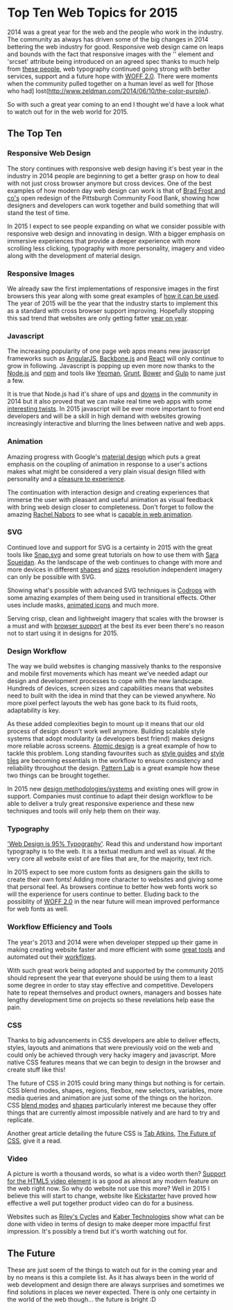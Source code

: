Top Ten Web Topics for 2015
===========================

2014 was a great year for the web and the people who work in the industry. The community as always has driven some of the big changes in 2014 bettering the web industry for good. Responsive web design came on leaps and bounds with the fact that responsive images with the '<picture>' element and 'srcset' attribute being introduced on an agreed spec thanks to much help from [these people](http://responsiveimages.org/), web typography continued going strong with better services, support and a future hope with [WOFF 2.0](http://www.w3.org/TR/2014/WD-WOFF2-20140508/). There were moments when the community pulled together on a human level as well for [those who had] lost(http://www.zeldman.com/2014/06/10/the-color-purple/).

So with such a great year coming to an end I thought we'd have a look what to watch out for in the web world for 2015.

## The Top Ten

### Responsive Web Design

The story continues with responsive web design having it's best year in the industry in 2014 people are beginning to get a better grasp on how to deal with not just cross browser anymore but cross devices. One of the best examples of how modern day web design can work is that of [Brad Frost and co's](http://foodbank.bradfrostweb.com/timeline/) open redesign of the Pittsburgh Community Food Bank, showing how designers and developers can work together and build something that will stand the test of time.

In 2015 I expect to see people expanding on what we consider possible with responsive web design and innovating in design. With a bigger emphasis on immersive experiences that provide a deeper experience with more scrolling less clicking, typography with more personality, imagery and video along with the development of material design.

### Responsive Images

We already saw the first implementations of responsive images in the first browsers this year along with some great examples of [how it can be used](http://alistapart.com/article/responsive-images-in-practice). The year of 2015 will be the year that the industry starts to implement this as a standard with cross browser support improving. Hopefully stopping this sad trend that websites are only getting fatter [year on year](http://www.stevesouders.com/blog/2013/04/05/page-weight-grows-24-year-over-year-not-44/).

### Javascript

The increasing popularity of one page web apps means new javascript frameworks such as [AngularJS](https://angularjs.org/), [Backbone.js](http://backbonejs.org/) and [React](http://facebook.github.io/react/) will only continue to grow in following. Javascript is popping up even more now thanks to the [Node.js](http://nodejs.org/) and [npm](https://www.npmjs.com/) and tools like [Yeoman](http://yeoman.io/), [Grunt](http://gruntjs.com/), [Bower](http://bower.io/) and [Gulp](http://gulpjs.com/) to name just a few.

It is true that Node.js had it's share of ups and [downs](https://medium.com/cool-code-pal/how-javascript-is-going-to-replace-node-js-33cc50bfe64c) in the community in 2014 but it also proved that we can make real time web apps with some [interesting twists](http://socket.io/demos/weplay/). In 2015 javascript will be ever more important to front end developers and will be a skill in high demand with websites growing increasingly interactive and blurring the lines between native and web apps.

### Animation

Amazing progress with Google's [material design](http://www.google.co.uk/design/spec/material-design/introduction.html#) which puts a great emphasis on the coupling of animation in response to a user's actions makes what might be considered a very plain visual design filled with personality and a [pleasure to experience](http://material.cmiscm.com/).

The continuation with interaction design and creating experiences that immerse the user with pleasant and useful animation as visual feedback with bring web design closer to completeness. Don't forget to follow the amazing [Rachel Nabors](https://twitter.com/rachelnabors) to see what is [capable in web animation](http://codepen.io/rachelnabors/).

### SVG

Continued love and support for SVG is a certainty in 2015 with the great tools like [Snap.svg](http://snapsvg.io/) and some great tutorials on how to use them with [Sara Soueidan](http://sarasoueidan.com/). As the landscape of the web continues to change with more and more devices in different [shapes](https://www.android.com/wear/) and [sizes](https://www.apple.com/uk/iphone-6/) resolution independent imagery can only be possible with SVG.

Showing what's possible with advanced SVG techniques is [Codrops](http://tympanus.net/codrops/2014/12/15/elastic-svg-elements/) with some amazing examples of them being used in transitional effects. Other uses include masks, [animated icons](http://codyhouse.co/gem/animate-svg-icons-with-css-and-snap/) and much more.

Serving crisp, clean and lightweight imagery that scales with the browser is a must and with [browser support](http://caniuse.com/#search=svg) at the best its ever been there's no reason not to start using it in designs for 2015.

### Design Workflow

The way we build websites is changing massively thanks to the responsive and mobile first movements which has meant we've needed adapt our design and development processes to cope with the new landscape. Hundreds of devices, screen sizes and capabilities means that websites need to built with the idea in mind that they can be viewed anywhere. No more pixel perfect layouts the web has gone back to its fluid roots, adaptability is key.

As these added complexities begin to mount up it means that our old process of design doesn't work well anymore. Building scalable style systems that adopt modularity (a developers best friend) makes designs more reliable across screens. [Atomic design](http://bradfrost.com/blog/post/atomic-web-design/) is a great example of how to tackle this problem. Long standing favourites such as [style guides](http://alistapart.com/article/creating-style-guides) and [style tiles](http://styletil.es/) are becoming essentials in the workflow to ensure consistency and reliability throughout the design. [Pattern Lab](http://patternlab.io/) is a great example how these two things can be brought together.

In 2015 new [design methodologies/systems](http://css-tricks.com/design-systems-building-future/) and existing ones will grow in support. Companies must continue to adapt their design workflow to be able to deliver a truly great responsive experience and these new techniques and tools will only help them on their way.

### Typography

['Web Design is 95% Typography'](https://ia.net/blog/the-web-is-all-about-typography-period). Read this and understand how important typography is to the web. It is a textual medium and well as visual. At the very core all website exist of are files that are, for the majority, text rich.

In 2015 expect to see more custom fonts as designers gain the skills to create their own fonts! Adding more character to websites and giving some that personal feel. As browsers continue to better how web fonts work so will the experience for users continue to better. Eluding back to the possiblity of [WOFF 2.0](http://www.w3.org/TR/2014/WD-WOFF2-20140508/) in the near future will mean improved performance for web fonts as well.

### Workflow Efficiency and Tools

The year's 2013 and 2014 were when developer stepped up their game in making creating website faster and more efficient with some [great tools](http://addyosmani.com/blog/199-slides-on-front-end-tooling-workflows/) and automated out their [workflows](https://speakerdeck.com/addyosmani/automating-front-end-workflow).

With such great work being adopted and supported by the community 2015 should represent the year that everyone should be using them to a least some degree in order to stay stay effective and competitive. Developers hate to repeat themselves and product owners, managers and bosses hate lengthy development time on projects so these revelations help ease the pain.

### CSS

Thanks to big advancements in CSS developers are able to deliver effects, styles, layouts and animations that were previously void on the web and could only be achieved through very hacky imagery and javascript. More native CSS features means that we can begin to design in the browser and create stuff like this!

The future of CSS in 2015 could bring many things but nothing is for certain. CSS blend modes, shapes, regions, flexbox, new selectors, variables, more media queries and animation are just some of the things on the horizon. CSS [blend modes](https://medium.com/@bennettfeely/css-blend-modes-could-be-the-next-big-thing-in-web-design-6b51bf53743a) and [shapes](http://alistapart.com/article/css-shapes-101) particularly interest me because they offer things that are currently almost impossible natively and are hard to try and replicate.

Another great article detailing the future CSS is [Tab Atkins](https://twitter.com/tabatkins), [The Future of CSS](http://www.xanthir.com/talks/2014-12-09/), give it a read.

### Video

A picture is worth a thousand words, so what is a video worth then? [Support for the HTML5 video element](http://caniuse.com/#feat=video) is as good as almost any modern feature on the web right now. So why do website not use this more? Well in 2015 I believe this will start to change, website like [Kickstarter](https://www.kickstarter.com/) have proved how effective a well put together product video can do for a business.

Websites such as [Riley's Cycles](http://www.rileyscycles.co.uk/) and [Kaber Technologies](http://kabertech.com/) show what can be done with video in terms of design to make deeper more impactful first impression. It's possibly a trend but it's worth watching out for.

## The Future

These are just soem of the things to watch out for in the coming year and by no means is this a complete list. As it has always been in the world of web development and design there are always surprises and sometimes we find solutions in places we never expected. There is only one certainty in the world of the web though... the future is bright :D
